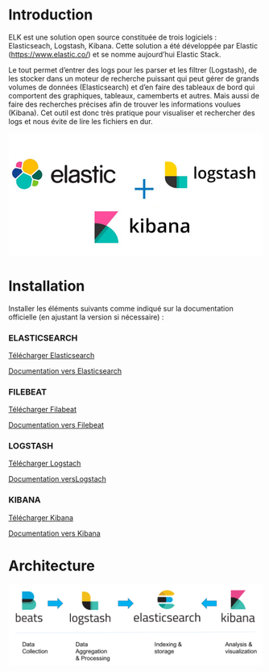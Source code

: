 # Introduction
ELK est une solution open source constituée de trois logiciels : Elasticseach, Logstash, Kibana. Cette solution a été développée par Elastic (https://www.elastic.co/) et se nomme aujourd’hui Elastic Stack.

Le tout permet d’entrer des logs pour les parser et les filtrer (Logstash), de les stocker dans un moteur de recherche puissant qui peut gérer de grands volumes de données (Elasticsearch) et d’en faire des tableaux de bord qui comportent des graphiques, tableaux, camemberts et autres. Mais aussi de faire des recherches précises afin de trouver les informations voulues (Kibana). Cet outil est donc très pratique pour visualiser et rechercher des logs et nous évite de lire les fichiers en dur.

![ELK Stack](images/elkstack.jpg)


# Installation
Installer les éléments suivants comme indiqué sur la documentation officielle (en ajustant la version si nécessaire) :

### ELASTICSEARCH

[Télécharger Elasticsearch](https://www.elastic.co/downloads/elasticsearch)

[Documentation vers Elasticsearch](https://www.elastic.co/guide/en/elastic-stack-get-started/current/get-started-elastic-stack.html#install-elasticsearch)

### FILEBEAT

[Télécharger Filabeat](https://www.elastic.co/downloads/beats/filebeat)

[Documentation vers Filebeat](https://www.elastic.co/guide/en/elastic-stack-get-started/current/get-started-elastic-stack.html#install-beats)

### LOGSTASH

[Télécharger Logstach](https://www.elastic.co/downloads/logstash)

[Documentation versLogstach](https://www.elastic.co/guide/en/elastic-stack-get-started/current/get-started-elastic-stack.html#install-logstash)

### KIBANA

[Télécharger Kibana](https://www.elastic.co/downloads/kibana)

[Documentation vers Kibana](https://www.elastic.co/guide/en/elastic-stack-get-started/current/get-started-elastic-stack.html#install-kibana)
 
# Architecture 
![ELK Stack](images/archi.png)